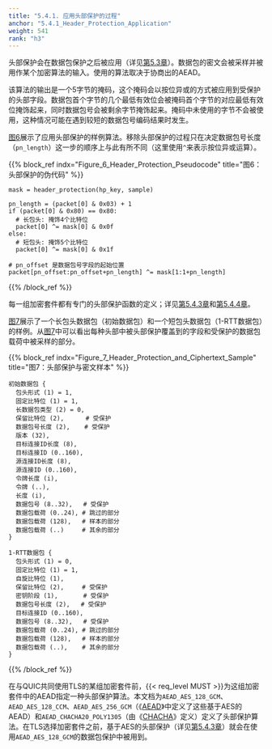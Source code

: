 ```yaml
---
title: "5.4.1. 应用头部保护的过程"
anchor: "5.4.1_Header_Protection_Application"
weight: 541
rank: "h3"
---
```


头部保护会在数据包保护之后被应用（详见[第5.3章](#5.3_AEAD_Usage)）。数据包的密文会被采样并被用作某个加密算法的输入。使用的算法取决于协商出的AEAD。

该算法的输出是一个5字节的掩码，这个掩码会以按位异或的方式被应用到受保护的头部字段。数据包首个字节的几个最低有效位会被掩码首个字节的对应最低有效位掩饰起来，同时数据包号会被剩余字节掩饰起来。掩码中未使用的字节不会被使用，这种情况可能在遇到较短的数据包号编码结果时发生。

[图6](#Figure_6_Header_Protection_Pseudocode)展示了应用头部保护的样例算法。移除头部保护的过程只在决定数据包号长度（`pn_length`）这一步的顺序上与此有所不同（这里使用`^`来表示按位异或运算）。

{{% block_ref
indx="Figure_6_Header_Protection_Pseudocode"
title="图6：头部保护的伪代码" %}}

```
mask = header_protection(hp_key, sample)

pn_length = (packet[0] & 0x03) + 1
if (packet[0] & 0x80) == 0x80:
  # 长包头: 掩饰4个比特位
  packet[0] ^= mask[0] & 0x0f
else:
  # 短包头: 掩饰5个比特位
  packet[0] ^= mask[0] & 0x1f

# pn_offset 是数据包号字段的起始位置
packet[pn_offset:pn_offset+pn_length] ^= mask[1:1+pn_length]
```

{{% /block_ref %}}

每一组加密套件都有专门的头部保护函数的定义；详见[第5.4.3章](#5.4.3_AES-Based_Header_Protection)和[第5.4.4章](#5.4.4_ChaCha20-Based_Header_Protection)。

[图7](#Figure_7_Header_Protection_and_Ciphertext_Sample)展示了一个长包头数据包（初始数据包）和一个短包头数据包（1-RTT数据包）的样例。从[图7](#Figure_7_Header_Protection_and_Ciphertext_Sample)中可以看出每种头部中被头部保护覆盖到的字段和受保护的数据包载荷中被采样的部分。

{{% block_ref
indx="Figure_7_Header_Protection_and_Ciphertext_Sample"
title="图7：头部保护与密文样本" %}}

```
初始数据包 {
  包头形式 (1) = 1,
  固定比特位 (1) = 1,
  长数据包类型 (2) = 0,
  保留比特位 (2),      # 受保护
  数据包号长度 (2),    # 受保护
  版本 (32),
  目标连接ID长度 (8),
  目标连接ID (0..160),
  源连接ID长度 (8),
  源连接ID (0..160),
  令牌长度 (i),
  令牌 (..),
  长度 (i),
  数据包号 (8..32),   # 受保护
  数据包载荷 (0..24), # 跳过的部分
  数据包载荷 (128),   # 样本的部分
  数据包载荷 (..)     # 其余的部分
}

1-RTT数据包 {
  包头形式 (1) = 0,
  固定比特位 (1) = 1,
  自旋比特位 (1),
  保留比特位 (2),     # 受保护
  密钥阶段 (1),       # 受保护
  数据包号长度 (2),   # 受保护
  目标连接ID (0..160),
  数据包号 (8..32),   # 受保护
  数据包载荷 (0..24), # 跳过的部分
  数据包载荷 (128),   # 样本的部分
  数据包载荷 (..),    # 其余的部分
}
```

{{% /block_ref %}}

在与QUIC共同使用TLS的某组加密套件前，{{< req_level MUST >}}为这组加密套件中的AEAD指定一种头部保护算法。本文档为`AEAD_AES_128_GCM`、`AEAD_AES_128_CCM`、`AEAD_AES_256_GCM`（《[AEAD](https://www.rfc-editor.org/info/rfc5116)》中定义了这些基于AES的AEAD）和`AEAD_CHACHA20_POLY1305`（由《[CHACHA](https://www.rfc-editor.org/info/rfc8439)》定义）定义了头部保护算法。在TLS选择加密套件之前，基于AES的头部保护（详见[第5.4.3章](#5.4.3_AES-Based_Header_Protection)）就会在使用`AEAD_AES_128_GCM`的数据包保护中被用到。
